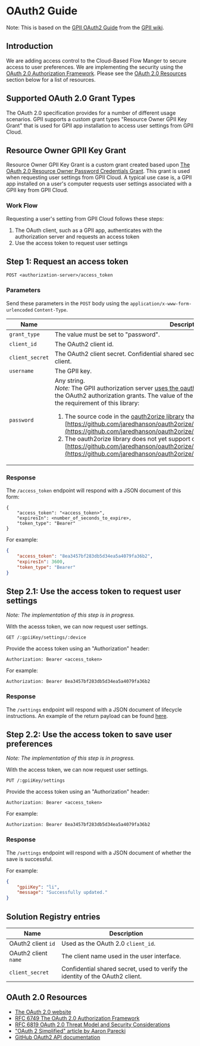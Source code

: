 # OAuth2 Guide

Note:  This is based on the
[GPII OAuth2 Guide](https://wiki.gpii.net/w/GPII_OAuth_2_Guide) from the
[GPII wiki](https://wiki.gpii.net).

## Introduction

We are adding access control to the Cloud-Based Flow Manger to secure access to
user preferences. We are implementing the security using the
[OAuth 2.0 Authorization Framework](http://oauth.net/2/). Please see the
[OAuth 2.0 Resources](#oauth-20-resources) section below for a list of resources.

## Supported OAuth 2.0 Grant Types

The OAuth 2.0 specification provides for a number of different usage scenarios.
GPII supports a custom grant types "Resource Owner GPII Key Grant" that is used
for GPII app installation to access user settings from GPII Cloud.

## Resource Owner GPII Key Grant

Resource Owner GPII Key Grant is a custom grant created based upon
[The OAuth 2.0 Resource Owner Password Credentials Grant](https://tools.ietf.org/html/rfc6749#section-4.3).
This grant is used when requesting user settings from GPII Cloud. A typical use
case is, a GPII app installed on a user's computer requests user settings
associated with a GPII key from GPII Cloud.

### Work Flow

Requesting a user's setting from GPII Cloud follows these steps:

1. The OAuth client, such as a GPII app, authenticates with the authorization
server and requests an access token
2. Use the access token to request user settings

## Step 1: Request an access token

`POST <authorization-server>/access_token`

### Parameters

Send these parameters in the `POST` body using the
`application/x-www-form-urlencoded` `Content-Type`.

| Name            | Description |
| ----            | ----------- |
| `grant_type`    | The value must be set to "password". |
| `client_id`     | The OAuth2 client id. |
| `client_secret` | The OAuth2 client secret. Confidential shared secret, used to verify the identity of the OAuth2 client. |
| `username`      | The GPII key. |
| `password`      | Any string.<br><em>Note:</em> The GPII authorization server [uses the oauth2orize library](https://github.com/jaredhanson/oauth2orize) to implement the support of the OAuth2 authorization grants. The value of the `password` field can NOT be left empty due to the requirement of this library:<ol><li>The source code in the [oauth2orize library](https://github.com/jaredhanson/oauth2orize) that requires the presence of `password` field: [https://github.com/jaredhanson/oauth2orize/blob/master/lib/exchange/password.js#L90](https://github.com/jaredhanson/oauth2orize/blob/master/lib/exchange/password.js#L90)</li><li>The oauth2orize library does not yet support custom grant type: [https://github.com/jaredhanson/oauth2orize/issues/202](https://github.com/jaredhanson/oauth2orize/issues/202)</li></ol> |

### Response

The `/access_token` endpoint will respond with a JSON document of this form:

```snippet
{
    "access_token": "<access_token>",
    "expiresIn": <number_of_seconds_to_expire>,
    "token_type": "Bearer"
}
```

For example:

``` .json
{
    "access_token": "8ea3457bf283db5d34ea5a4079fa36b2",
    "expiresIn": 3600,
    "token_type": "Bearer"
}
```

## Step 2.1: Use the access token to request user settings

<em>Note: The implementation of this step is in progress.</em>

With the acesss token, we can now request user settings.

`GET /:gpiiKey/settings/:device`

Provide the access token using an "Authorization" header:

`Authorization: Bearer <access_token>`

For example:

`Authorization: Bearer 8ea3457bf283db5d34ea5a4079fa36b2`

### Response

The `/settings` endpoint will respond with a JSON document of lifecycle
instructions. An example of the return payload can be found
[here](https://github.com/cindyli/gpii-architecture-docs/blob/GPII-2164/payloads/CloudBasedFlowManagerUntrustedSettings.md#user-content-return-payload).

## Step 2.2: Use the access token to save user preferences

<em>Note: The implementation of this step is in progress.</em>

With the access token, we can now request user settings.

`PUT /:gpiiKey/settings`

Provide the access token using an "Authorization" header:

`Authorization: Bearer <access_token>`

For example:

`Authorization: Bearer 8ea3457bf283db5d34ea5a4079fa36b2`

### Response

The `/settings` endpoint will respond with a JSON document of whether the save
is successful.

For example:

``` .json
{
    "gpiiKey": "li",
    "message": "Successfully updated."
}
```

## Solution Registry entries

| Name                 | Description |
| ----                 | ----------- |
| OAuth2 client `id`   | Used as the OAuth 2.0 `client_id`. |
| OAuth2 client `name` | The client name used in the user interface. |
| `client_secret`      | Confidential shared secret, used to verify the identity of the OAuth2 client. |

## OAuth 2.0 Resources

- [The OAuth 2.0 website](http://oauth.net/2/)
- [RFC 6749 The OAuth 2.0 Authorization Framework](http://tools.ietf.org/html/rfc6749)
- [RFC 6819 OAuth 2.0 Threat Model and Security Considerations](http://tools.ietf.org/html/rfc6819)
- ["OAuth 2 Simplified" article by Aaron Parecki](http://aaronparecki.com/articles/2012/07/29/1/oauth2-simplified)
- [GitHub OAuth2 API documentation](https://developer.github.com/v3/oauth/)
